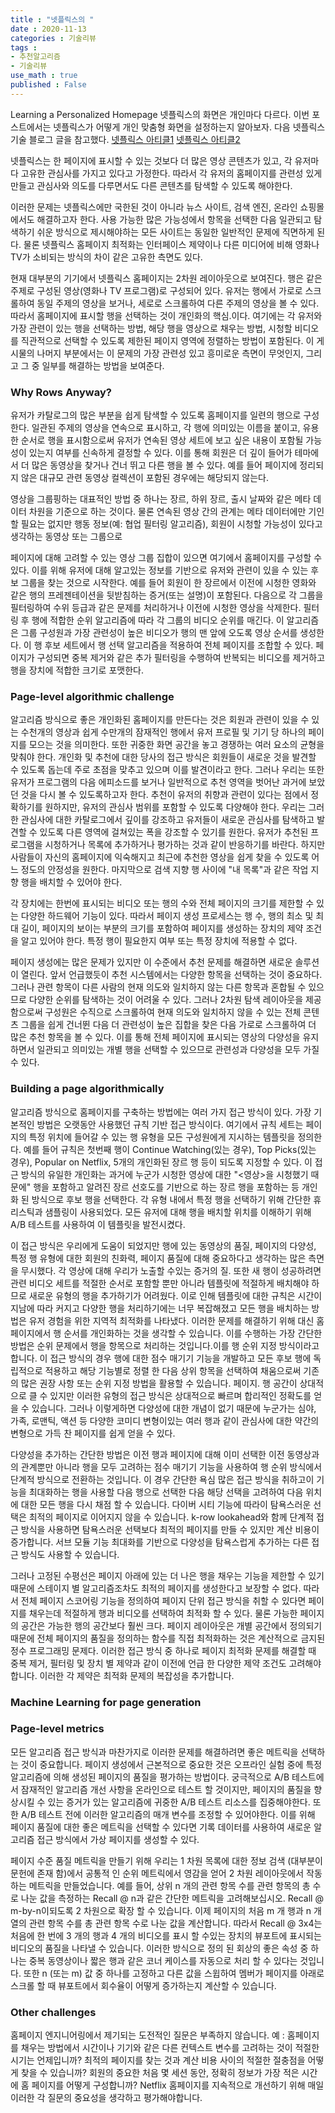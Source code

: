 ```yaml
---
title : "넷플릭스의 "
date : 2020-11-13
categories : 기술리뷰
tags :
- 추천알고리즘
- 기술리뷰
use_math : true
published : False
---
```

Learning a Personalized Homepage
넷플릭스의 화면은 개인마다 다르다. 이번 포스트에서는 넷플릭스가 어떻게 개인 맞춤형 화면을 설정하는지 알아보자. 다음 넷플릭스 기술 블로그 글을 참고했다.
[넷플릭스 아티클1](https://netflixtechblog.com/learning-a-personalized-homepage-aa8ec670359a)
[넷플릭스 아티클2](https://netflixtechblog.com/to-be-continued-helping-you-find-shows-to-continue-watching-on-7c0d8ee4dab6)

넷플릭스는 한 페이지에 표시할 수 있는 것보다 더 많은 영상 콘텐츠가 있고, 각 유저마다 고유한 관심사를 가지고 있다고 가정한다. 따라서 각 유저의 홈페이지를 관련성 있게 만들고 관심사와 의도를 다루면서도 다른 콘텐츠를 탐색할 수 있도록 해야한다.

이러한 문제는 넷플릭스에만 국한된 것이 아니라 뉴스 사이트, 검색 엔진, 온라인 쇼핑몰에서도 해결하고자 한다. 사용 가능한 많은 가능성에서 항목을 선택한 다음 일관되고 탐색하기 쉬운 방식으로 제시해야하는 모든 사이트는 동일한 일반적인 문제에 직면하게 된다. 물론 넷플릭스 홈페이지 최적화는 인터페이스 제약이나 다른 미디어에 비해 영화나 TV가 소비되는 방식의 차이 같은 고유한 측면도 있다.

현재 대부분의 기기에서 넷플릭스 홈페이지는 2차원 레이아웃으로 보여진다. 행은 같은 주제로 구성된 영상(영화나 TV 프로그램)로 구성되어 있다. 유저는 행에서 가로로 스크롤하여 동일 주제의 영상을 보거나, 세로로 스크롤하여 다른 주제의 영상을 볼 수 있다. 따라서 홈페이지에 표시할 행을 선택하는 것이 개인화의 핵심.이다. 여기에는 각 유저와 가장 관련이 있는 행을 선택하는 방법, 해당 행을 영상으로 채우는 방법, 시청할 비디오를 직관적으로 선택할 수 있도록 제한된 페이지 영역에 정렬하는 방법이 포함된다. 이 게시물의 나머지 부분에서는 이 문제의 가장 관련성 있고 흥미로운 측면이 무엇인지, 그리고 그 중 일부를 해결하는 방법을 보여준다.

### Why Rows Anyway?
유저가 카탈로그의 많은 부분을 쉽게 탐색할 수 있도록 홈페이지를 일련의 행으로 구성한다. 일관된 주제의 영상을 연속으로 표시하고, 각 행에 의미있는 이름을 붙이고, 유용한 순서로 행을 표시함으로써 유저가 연속된 영상 세트에 보고 싶은 내용이 포함될 가능성이 있는지 여부를 신속하게 결정할 수 있다. 이를 통해 회원은 더 깊이 들어가 테마에서 더 많은 동영상을 찾거나 건너 뛰고 다른 행을 볼 수 있다. 예를 들어 페이지에 정리되지 않은 대규모 관련 동영상 컬렉션이 포함된 경우에는 해당되지 않는다.

영상을 그룹핑하는 대표적인 방법 중 하나는 장르, 하위 장르, 출시 날짜와 같은 메타 데이터 차원을 기준으로 하는 것이다. 물론 연속된 영상 간의 관계는 메타 데이터에만 기인할 필요는 없지만 행동 정보(예: 협업 필터링 알고리즘), 회원이 시청할 가능성이 있다고 생각하는 동영상 또는 그룹으로 

페이지에 대해 고려할 수 있는 영상 그룹 집합이 있으면 여기에서 홈페이지를 구성할 수 있다. 이를 위해 유저에 대해 알고있는 정보를 기반으로 유저와 관련이 있을 수 있는 후보 그룹을 찾는 것으로 시작한다. 예를 들어 회원이 한 장르에서 이전에 시청한 영화와 같은 행의 프레젠테이션을 뒷받침하는 증거(또는 설명)이 포함된다. 다음으로 각 그룹을 필터링하여 수위 등급과 같은 문제를 처리하거나 이전에 시청한 영상을 삭제한다. 필터링 후 행에 적합한 순위 알고리즘에 따라 각 그룹의 비디오 순위를 매긴다. 이 알고리즘은 그룹 구성원과 가장 관련성이 높은 비디오가 행의 맨 앞에 오도록 영상 순서를 생성한다. 이 행 후보 세트에서 행 선택 알고리즘을 적용하여 전체 페이지를 조합할 수 있다. 페이지가 구성되면 중복 제거와 같은 추가 필터링을 수행하여 반복되는 비디오를 제거하고 행을 장치에 적합한 크기로 포맷한다.

### Page-level algorithmic challenge
알고리즘 방식으로 좋은 개인화된 홈페이지를 만든다는 것은 회원과 관련이 있을 수 있는 수천개의 영상과 쉽게 수만개의 잠재적인 행에서 유저 프로필 및 기기 당 하나의 페이지를 모으는 것을 의미한다. 또한 귀중한 화면 공간을 놓고 경쟁하는 여러 요소의 균형을 맞춰야 한다. 개인화 및 추천에 대한 당사의 접근 방식은 회원들이 새로운 것을 발견할 수 있도록 돕는데 주로 초점을 맞추고 있으며 이를 발견이라고 한다. 그러나 우리는 또한 유저가 프로그램의 다음 에피소드를 보거나 일반적으로 추천 영역을 벗어난 과거에 보았던 것을 다시 볼 수 있도록하고자 한다. 추천이 유저의 취향과 관련이 있다는 점에서 정확하기를 원하지만, 유저의 관심사 범위를 포함할 수 있도록 다양해야 한다. 우리는 그러한 관심사에 대한 카탈로그에서 깊이를 강조하고 유저들이 새로운 관심사를 탐색하고 발견할 수 있도록 다른 영역에 걸쳐있는 폭을 강조할 수 있기를 원한다. 유저가 추천된 프로그램을 시청하거나 목록에 추가하거나 평가하는 것과 같이 반응하기를 바란다. 하지만 사람들이 자신의 홈페이지에 익숙해지고 최근에 추천한 영상을 쉽게 찾을 수 있도록 어느 정도의 안정성을 원한다. 마지막으로 검색 지향 행 사이에 "내 목록"과 같은 작업 지향 행을 배치할 수 있어야 한다.

각 장치에는 한번에 표시되는 비디오 또는 행의 수와 전체 페이지의 크기를 제한할 수 있는 다양한 하드웨어 기능이 있다. 따라서 페이지 생성 프로세스는 행 수, 행의 최소 및 최대 길이, 페이지의 보이는 부분의 크기를 포함하여 페이지를 생성하는 장치의 제약 조건을 알고 있어야 한다. 특정 행이 필요한지 여부 또는 특정 장치에 적용할 수 없다.

페이지 생성에는 많은 문제가 있지만 이 수준에서 추천 문제를 해결하면 새로운 솔루션이 열린다. 앞서 언급했듯이 추천 시스템에서는 다양한 항목을 선택하는 것이 중요하다. 그러나 관련 항목이 다른 사람의 현재 의도와 일치하지 않는 다른 항목과 혼합될 수 있으므로 다양한 순위를 탐색하는 것이 어려울 수 있다. 그러나 2차원 탐색 레이아웃을 제공함으로써 구성원은 수직으로 스크롤하여 현재 의도와 일치하지 않을 수 있는 전체 콘텐츠 그룹을 쉽게 건너뛴 다음 더 관련성이 높은 집합을 찾은 다음 가로로 스크롤하여 더 많은 추천 항목을 볼 수 있다. 이를 통해 전체 페이지에 표시되는 영상의 다양성을 유지하면서 일관되고 의미있는 개별 행을 선택할 수 있으므로 관련성과 다양성을 모두 가질 수 있다.

### Building a page algorithmically
알고리즘 방식으로 홈페이지를 구축하는 방법에는 여러 가지 접근 방식이 있다. 가장 기본적인 방법은 오랫동안 사용했던 규칙 기반 접근 방식이다. 여기에서 규칙 세트는 페이지의 특정 위치에 들어갈 수 있는 행 유형을 모든 구성원에게 지시하는 템플릿을 정의한다. 예를 들어 규칙은 첫번째 행이 Continue Watching(있는 경우), Top Picks(있는 경우), Popular on Netflix, 5개의 개인화된 장르 행 등이 되도록 지정할 수 있다. 이 접근 방식의 유일한 개인화는 과거에 누군가 시청한 영상에 대한 "<영상>을 시청했기 때문에" 행을 포함하고 알려진 장르 선호도를 기반으로 하는 장르 행을 포함하는 등 개인화 된 방식으로 후보 행을 선택한다. 각 유형 내에서 특정 행을 선택하기 위해 간단한 휴리스틱과 샘플링이 사용되었다. 모든 유저에 대해 행을 배치할 위치를 이해하기 위해 A/B 테스트를 사용하여 이 템플릿을 발전시켰다.

이 접근 방식은 우리에게 도움이 되었지만 행에 있는 동영상의 품질, 페이지의 다양성, 특정 행 유형에 대한 회원의 친화력, 페이지 품질에 대해 중요하다고 생각하는 많은 측면을 무시했다. 각 영상에 대해 우리가 노출할 수있는 증거의 질. 또한 새 행이 성공하려면 관련 비디오 세트를 적절한 순서로 포함할 뿐만 아니라 템플릿에 적절하게 배치해야 하므로 새로운 유형의 행을 추가하기가 어려웠다. 이로 인해 템플릿에 대한 규칙은 시간이 지남에 따라 커지고 다양한 행을 처리하기에는 너무 복잡해졌고 모든 행을 배치하는 방법은 유저 경험을 위한 지역적 최적화를 나타냈다.
이러한 문제를 해결하기 위해 대신 홈페이지에서 행 순서를 개인화하는 것을 생각할 수 있습니다. 이를 수행하는 가장 간단한 방법은 순위 문제에서 행을 항목으로 처리하는 것입니다.이를 행 순위 지정 방식이라고합니다. 이 접근 방식의 경우 행에 대한 점수 매기기 기능을 개발하고 모든 후보 행에 독립적으로 적용하고 해당 기능별로 정렬 한 다음 상위 항목을 선택하여 채움으로써 기존의 많은 권장 사항 또는 순위 지정 방법을 활용할 수 있습니다. 페이지. 행 공간이 상대적으로 클 수 있지만 이러한 유형의 접근 방식은 상대적으로 빠르며 합리적인 정확도를 얻을 수 있습니다. 그러나 이렇게하면 다양성에 대한 개념이 없기 때문에 누군가는 심야, 가족, 로맨틱, 액션 등 다양한 코미디 변형이있는 여러 행과 같이 관심사에 대한 약간의 변형으로 가득 찬 페이지를 쉽게 얻을 수 있다.

다양성을 추가하는 간단한 방법은 이전 행과 페이지에 대해 이미 선택한 이전 동영상과의 관계뿐만 아니라 행을 모두 고려하는 점수 매기기 기능을 사용하여 행 순위 방식에서 단계적 방식으로 전환하는 것입니다. 이 경우 간단한 욕심 많은 접근 방식을 취하고이 기능을 최대화하는 행을 사용할 다음 행으로 선택한 다음 해당 선택을 고려하여 다음 위치에 대한 모든 행을 다시 채점 할 수 있습니다. 다이버 시티 기능에 따라이 탐욕스러운 선택은 최적의 페이지로 이어지지 않을 수 있습니다. k-row lookahead와 함께 단계적 접근 방식을 사용하면 탐욕스러운 선택보다 최적의 페이지를 만들 수 있지만 계산 비용이 증가합니다. 서브 모듈 기능 최대화를 기반으로 다양성을 탐욕스럽게 추가하는 다른 접근 방식도 사용할 수 있습니다.

그러나 고정된 수평선은 페이지 아래에 있는 더 나은 행을 채우는 기능을 제한할 수 있기 때문에 스테이지 별 알고리즘조차도 최적의 페이지를 생성한다고 보장할 수 없다. 따라서 전체 페이지 스코어링 기능을 정의하여 페이지 단위 접근 방식을 취할 수 있다면 페이지를 채우는데 적절하게 행과 비디오를 선택하여 최적화 할 수 있다. 물론 가능한 페이지의 공간은 가능한 행의 공간보다 훨씬 크다. 페이지 레이아웃은 개별 공간에서 정의되기 때문에 전체 페이지의 품질을 정의하는 함수를 직접 최적화하는 것은 계산적으로 금지된 정수 프로그래밍 문제다.
이러한 접근 방식 중 하나로 페이지 최적화 문제를 해결할 때 중복 제거, 필터링 및 장치 별 제약과 같이 이전에 언급 한 다양한 제약 조건도 고려해야합니다. 이러한 각 제약은 최적화 문제의 복잡성을 추가합니다.

### Machine Learning for page generation

### Page-level metrics
모든 알고리즘 접근 방식과 마찬가지로 이러한 문제를 해결하려면 좋은 메트릭을 선택하는 것이 중요합니다. 페이지 생성에서 근본적으로 중요한 것은 오프라인 실험 중에 특정 알고리즘에 의해 생성된 페이지의 품질을 평가하는 방법이다. 궁극적으로 A/B 테스트에서 잠재적인 알고리즘 개선 사항을 온라인으로 테스트 할 것이지만, 페이지의 품질을 향상시킬 수 있는 증거가 있는 알고리즘에 귀중한 A/B 테스트 리소스를 집중해야한다. 또한 A/B 테스트 전에 이러한 알고리즘의 매개 변수를 조정할 수 있어야한다. 이를 위해 페이지 품질에 대한 좋은 메트릭을 선택할 수 있다면 기록 데이터를 사용하여 새로운 알고리즘 접근 방식에서 가상 페이지를 생성할 수 있다.

페이지 수준 품질 메트릭을 만들기 위해 우리는 1 차원 목록에 대한 정보 검색 (대부분이 문헌에 존재 함)에서 공통적 인 순위 메트릭에서 영감을 얻어 2 차원 레이아웃에서 작동하는 메트릭을 만들었습니다. 예를 들어, 상위 n 개의 관련 항목 수를 관련 항목의 총 수로 나눈 값을 측정하는 Recall @ n과 같은 간단한 메트릭을 고려해보십시오. Recall @ m-by-n이되도록 2 차원으로 확장 할 수 있습니다. 이제 페이지의 처음 m 개 행과 n 개 열의 관련 항목 수를 총 관련 항목 수로 나눈 값을 계산합니다. 따라서 Recall @ 3x4는 처음에 한 번에 3 개의 행과 4 개의 비디오를 표시 할 수있는 장치의 뷰포트에 표시되는 비디오의 품질을 나타낼 수 있습니다. 이러한 방식으로 정의 된 회상의 좋은 속성 중 하나는 중복 동영상이나 짧은 행과 같은 코너 케이스를 자동으로 처리 할 수 있다는 것입니다. 또한 n (또는 m) 값 중 하나를 고정하고 다른 값을 스윕하여 멤버가 페이지를 아래로 스크롤 할 때 뷰포트에서 회수율이 어떻게 증가하는지 계산할 수 있습니다.

### Other challenges
홈페이지 엔지니어링에서 제기되는 도전적인 질문은 부족하지 않습니다. 예 : 홈페이지를 채우는 방법에서 시간이나 기기와 같은 다른 컨텍스트 변수를 고려하는 것이 적절한시기는 언제입니까? 최적의 페이지를 찾는 것과 계산 비용 사이의 적절한 절충점을 어떻게 찾을 수 있습니까? 회원의 중요한 처음 몇 세션 동안, 정확히 정보가 가장 적은 시간에 홈 페이지를 어떻게 구성합니까? Netflix 홈페이지를 지속적으로 개선하기 위해 매일 이러한 각 질문의 중요성을 생각하고 평가해야합니다.
